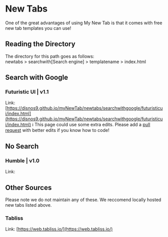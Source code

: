 # New Tabs
One of the great advantages of using My New Tab is that it comes with free new tab templates you can use!

## Reading the Directory
The directory for this path goes as follows:<br>
newtabs > searchwith[Search engine] > templatename > index.html

## Search with Google
### Futuristic UI | v1.1
Link: [https://disnos9.github.io/myNewTab/newtabs/searchwithgoogle/futuristicui/index.html](https://disnos9.github.io/myNewTab/newtabs/searchwithgoogle/futuristicui/index.html)
ℹ️ This page could use some extra edits. Please add a [pull request](https://github.com/disnos9/myNewTab/pulls) with better edits if you know how to code!

## No Search
### Humble | v1.0
Link: []()

## Other Sources
Please note we do not maintain any of these. We reccomend locally hosted new tabs listed above.
### Tabliss
Link: [https://web.tabliss.io/](https://web.tabliss.io/)
